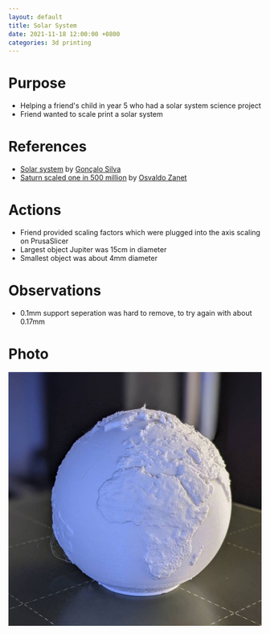 ```yaml
---
layout: default
title: Solar System
date: 2021-11-18 12:00:00 +0800
categories: 3d printing
---
```


# Purpose
- Helping a friend's child in year 5 who had a solar system science project
- Friend wanted to scale print a solar system

# References
- [Solar system](https://www.thingiverse.com/thing:4703616) by [Gonçalo Silva](https://www.thingiverse.com/goncalossilva/designs)
- [Saturn scaled one in 500 million](https://www.thingiverse.com/thing:3930295) by [Osvaldo Zanet](https://www.thingiverse.com/tato_713/designs)


# Actions
- Friend provided scaling factors which were plugged into the axis scaling on PrusaSlicer
- Largest object Jupiter was 15cm in diameter
- Smallest object was about 4mm diameter
  

# Observations
- 0.1mm support seperation was hard to remove, to try again with about 0.17mm

# Photo
![result](/assets/img/2021-11-18-solar-system.jpg)
